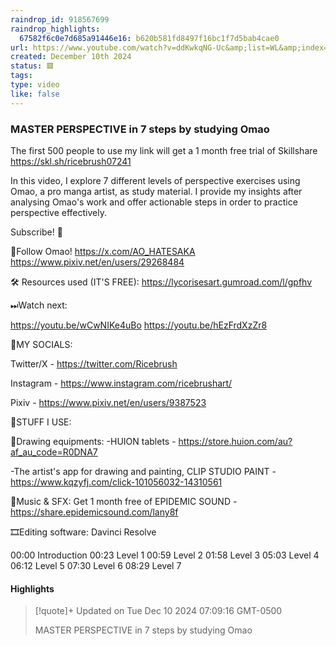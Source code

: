 ```yaml
---
raindrop_id: 918567699
raindrop_highlights:
  67582f6c0e7d685a91446e16: b620b581fd8497f16bc1f7d5bab4cae0
url: https://www.youtube.com/watch?v=ddKwkqNG-Uc&amp;list=WL&amp;index=6
created: December 10th 2024
status: 🟥
tags:
type: video
like: false
---
```



### MASTER PERSPECTIVE in 7 steps by studying Omao

The first 500 people to use my link will get a 1 month free trial of Skillshare https://skl.sh/ricebrush07241

In this video, I explore 7 different levels of perspective exercises using Omao, a pro manga artist, as study material. I provide my insights after analysing Omao&#39;s work and offer actionable steps in order to practice perspective effectively.


Subscribe! 👊


🌸Follow Omao!
https://x.com/AO_HATESAKA
https://www.pixiv.net/en/users/29268484


🛠 Resources used (IT&#39;S FREE):
https://lycorisesart.gumroad.com/l/gpfhv


⏭Watch next:

https://youtu.be/wCwNIKe4uBo
https://youtu.be/hEzFrdXzZr8


🔗MY SOCIALS:

Twitter/X - https://twitter.com/Ricebrush

Instagram - https://www.instagram.com/ricebrushart/

Pixiv - https://www.pixiv.net/en/users/9387523


🎥STUFF I USE: 

🎨Drawing equipments:
   -HUION tablets - https://store.huion.com/au?af_au_code=R0DNA7

   -The artist&#39;s app for drawing and painting, CLIP STUDIO PAINT - https://www.kqzyfj.com/click-101056032-14310561

🎵Music &amp; SFX:
Get 1 month free of EPIDEMIC SOUND - https://share.epidemicsound.com/lany8f

🎞Editing software:
Davinci Resolve


00:00 Introduction
00:23 Level 1
00:59 Level 2
01:58 Level 3
05:03 Level 4
06:12 Level 5
07:30 Level 6
08:29 Level 7

#### Highlights

> [!quote]+ Updated on Tue Dec 10 2024 07:09:16 GMT-0500
>
> MASTER PERSPECTIVE in 7 steps by studying Omao
